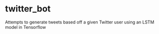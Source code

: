 # twitter_bot
Attempts to generate tweets based off a given Twitter user using an LSTM model in Tensorflow
